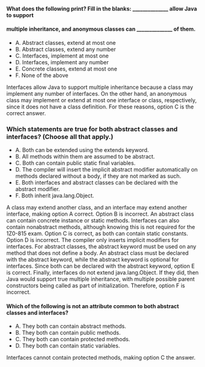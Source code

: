 #### What does the following print? Fill in the blanks: ______________ allow Java to support
#### multiple inheritance, and anonymous classes can ______________ of them.

* A. Abstract classes, extend at most one
* B. Abstract classes, extend any number
* C. Interfaces, implement at most one
* D. Interfaces, implement any number
* E. Concrete classes, extend at most one
* F. None of the above

Interfaces allow Java to support multiple inheritance because a class may implement
any number of interfaces. On the other hand, an anonymous class may implement
or extend at most one interface or class, respectively,
since it does not have a class definition. For these reasons, option C is the correct answer.

### Which statements are true for both abstract classes and interfaces? (Choose all that apply.)
* A. Both can be extended using the extends keyword.
* B. All methods within them are assumed to be abstract.
* C. Both can contain public static final variables.
* D. The compiler will insert the implicit abstract modifier automatically on methods declared without a body, if they are not marked as such.
* E. Both interfaces and abstract classes can be declared with the abstract modifier.
* F. Both inherit java.lang.Object.

A class may extend another class, and an interface may extend another interface, making option A correct.
Option B is incorrect. An abstract class can contain concrete instance or static methods.
Interfaces can also contain nonabstract methods, although knowing this is not required for the 1Z0-815 exam.
Option C is correct, as both can contain static constants. Option D is incorrect.
The compiler only inserts implicit modifiers for interfaces.
For abstract classes, the abstract keyword must be used on any method that does not define a body.
An abstract class must be declared with the abstract keyword,
while the abstract keyword is optional for interfaces.
Since both can be declared with the abstract keyword,
option E is correct. Finally, interfaces do not extend java.lang.Object.
If they did, then Java would support true multiple inheritance,
with multiple possible parent constructors being called as part of initialization.
Therefore, option F is incorrect.

#### Which of the following is not an attribute common to both abstract classes and interfaces?
* A. They both can contain abstract methods.
* B. They both can contain public methods.
* C. They both can contain protected methods.
* D. They both can contain static variables.

Interfaces cannot contain protected methods, making option C the answer.